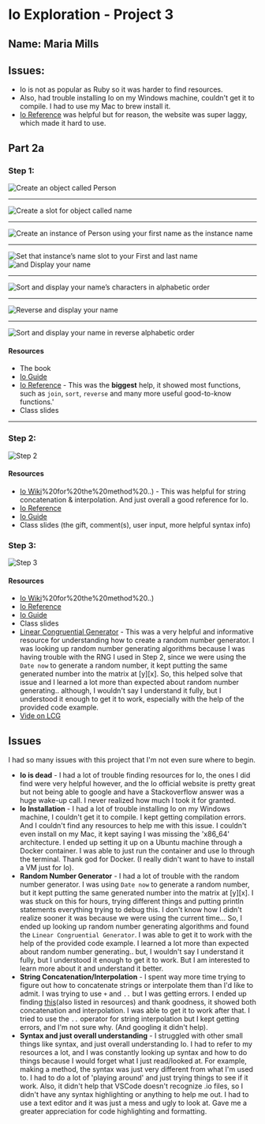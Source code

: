 # Io Exploration - Project 3

## Name: Maria Mills

## Issues:

- Io is not as popular as Ruby so it was harder to find resources.
- Also, had trouble installing Io on my Windows machine, couldn't get it to compile. I had to use my Mac to brew install it.
- [Io Reference](https://iolanguage.org/reference/) was helpful but for reason, the website was super laggy, which made it hard to use.

## Part 2a

### Step 1:

![Create an object called Person](image.png)

---

![Create a slot for object called name](image-1.png)

---

![Create an instance of Person using your first name as the instance name](image-2.png)

---

![Set that instance’s name slot to your First and last name](image-3.png)
![and Display your name](image-6.png)

---

![Sort and display your name’s characters in alphabetic order](image-4.png)

---

![Reverse and display your name](image-5.png)

---

![Sort and display your name in reverse alphabetic order](image-7.png)

#### Resources

- The book
- [Io Guide](https://iolanguage.org/guide/guide.html)
- [Io Reference](https://iolanguage.org/reference/) - This was the **biggest** help, it showed most functions, such as `join`, `sort`, `reverse` and many more useful good-to-know functions.'
- Class slides

---

### Step 2:

![Step 2](image-9.png)

#### Resources

- [Io Wiki](https://en.wikibooks.org/wiki/Io_Programming#:~:text=Use%20the%20double%20dot%20operator,string%20interpolation%2C%20as%20shown%20below.&text=Now%2C%20calling%20olle%20fullname%20will,parentheses)%20for%20the%20method%20..) - This was helpful for string concatenation & interpolation. And just overall a good reference for Io.
- [Io Reference](https://iolanguage.org/reference/)
- [Io Guide](https://iolanguage.org/guide/guide.html)
- Class slides (the gift, comment(s), user input, more helpful syntax info)

### Step 3:

![Step 3](image-8.png)

#### Resources

- [Io Wiki](https://en.wikibooks.org/wiki/Io_Programming#:~:text=Use%20the%20double%20dot%20operator,string%20interpolation%2C%20as%20shown%20below.&text=Now%2C%20calling%20olle%20fullname%20will,parentheses)%20for%20the%20method%20..)
- [Io Reference](https://iolanguage.org/reference/)
- [Io Guide](https://iolanguage.org/guide/guide.html)
- Class slides
- [Linear Congruential Generator](https://www.educative.io/answers/pseudo-random-number-using-the-linear-congruential-generator) - This was a very helpful and informative resource for understanding how to create a random number generator. I was looking up random number generating algorithms because I was having trouble with the RNG I used in Step 2, since we were using the `Date now` to generate a random number, it kept putting the same generated number into the matrix at [y][x]. So, this helped solve that issue and I learned a lot more than expected about random number generating.. although, I wouldn't say I understand it fully, but I understood it enough to get it to work, especially with the help of the provided code example.
- [Vide on LCG](https://www.youtube.com/watch?v=kRCmR4qr-hQ)

## Issues

I had so many issues with this project that I'm not even sure where to begin.

- **Io is dead** - I had a lot of trouble finding resources for Io, the ones I did find were very helpful however, and the Io official website is pretty great but not being able to google and have a Stackoverflow answer was a huge wake-up call. I never realized how much I took it for granted.
- **Io Installation** - I had a lot of trouble installing Io on my Windows machine, I couldn't get it to compile. I kept getting compilation errors. And I couldn't find any resources to help me with this issue. I couldn't even install on my Mac, it kept saying I was missing the 'x86_64' architecture. I ended up setting it up on a Ubuntu machine through a Docker container. I was able to just run the container and use Io through the terminal. Thank god for Docker. (I really didn't want to have to install a VM just for Io).
- **Random Number Generator** - I had a lot of trouble with the random number generator. I was using `Date now` to generate a random number, but it kept putting the same generated number into the matrix at [y][x]. I was stuck on this for hours, trying different things and putting println statements everything trying to debug this. I don't know how I didn't realize sooner it was because we were using the current time... So, I ended up looking up random number generating algorithms and found the `Linear Congruential Generator`. I was able to get it to work with the help of the provided code example. I learned a lot more than expected about random number generating.. but, I wouldn't say I understand it fully, but I understood it enough to get it to work. But I am interested to learn more about it and understand it better.
- **String Concatenation/Interpolation** - I spent way more time trying to figure out how to concatenate strings or interpolate them than I'd like to admit. I was trying to use `+` and `..` but I was getting errors. I ended up finding [this](https://en.wikibooks.org/wiki/Io_Programming#:~:text=Use%20the%20double%20dot%20operator,string%20interpolation,%20as%20shown%20below.&text=Now,%20calling%20olle%20fullname%20will,parentheses)(also listed in resources) and thank goodness, it showed both concatenation and interpolation. I was able to get it to work after that. I tried to use the `..` operator for string interpolation but I kept getting errors, and I'm not sure why. (And googling it didn't help).
- **Syntax and just overall understanding** - I struggled with other small things like syntax, and just overall understanding Io. I had to refer to my resources a lot, and I was constantly looking up syntax and how to do things because I would forget what I just read/looked at. For example, making a method, the syntax was just very different from what I'm used to. I had to do a lot of 'playing around' and just trying things to see if it work. Also, it didn't help that VSCode doesn't recognize .io files, so I didn't have any syntax highlighting or anything to help me out. I had to use a text editor and it was just a mess and ugly to look at. Gave me a greater appreciation for code highlighting and formatting.

